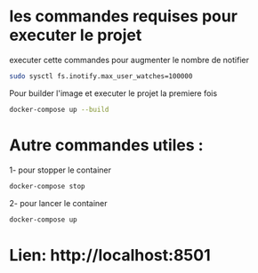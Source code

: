 # les commandes requises pour executer le projet

executer cette commandes pour augmenter le nombre de notifier 
```bash
sudo sysctl fs.inotify.max_user_watches=100000
```
Pour builder l'image et executer le projet la premiere fois
```bash
docker-compose up --build
```
# Autre commandes utiles : 
1- pour stopper le container 
```bash
docker-compose stop
```
2- pour lancer le container
```bash
docker-compose up
```
# Lien: http://localhost:8501
